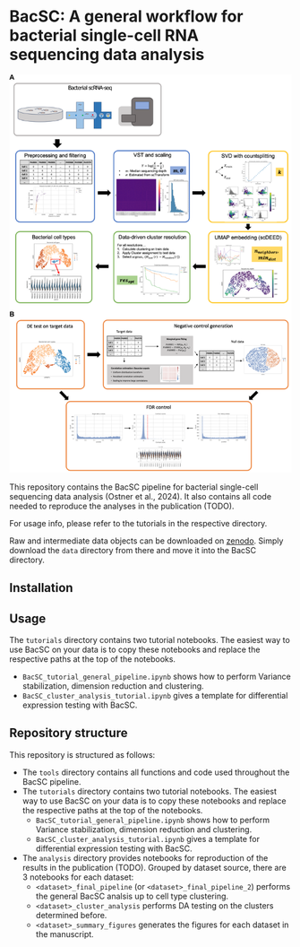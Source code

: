 # BacSC: A general workflow for bacterial single-cell RNA sequencing data analysis

![BacSC](misc/concept_fig_full.png)

This repository contains the BacSC pipeline for bacterial single-cell sequencing data analysis (Ostner et al., 2024). 
It also contains all code needed to reproduce the analyses in the publication (TODO).

For usage info, please refer to the tutorials in the respective directory.

Raw and intermediate data objects can be downloaded on [zenodo](https://zenodo.org/records/12189002). 
Simply download the `data` directory from there and move it into the BacSC directory.

## Installation

## Usage

The `tutorials` directory contains two tutorial notebooks. 
The easiest way to use BacSC on your data is to copy these notebooks and replace the respective paths at the top of the notebooks.
  - `BacSC_tutorial_general_pipeline.ipynb` shows how to perform Variance stabilization, dimension reduction and clustering.
  - `BacSC_cluster_analysis_tutorial.ipynb` gives a template for differential expression testing with BacSC.

## Repository structure

This repository is structured as follows:

- The `tools` directory contains all functions and code used throughout the BacSC pipeline.
- The `tutorials` directory contains two tutorial notebooks. 
The easiest way to use BacSC on your data is to copy these notebooks and replace the respective paths at the top of the notebooks.
  - `BacSC_tutorial_general_pipeline.ipynb` shows how to perform Variance stabilization, dimension reduction and clustering.
  - `BacSC_cluster_analysis_tutorial.ipynb` gives a template for differential expression testing with BacSC.
- The `analysis` directory provides notebooks for reproduction of the results in the publication (TODO). 
Grouped by dataset source, there are 3 notebooks for each dataset:
  - `<dataset>_final_pipeline` (or `<dataset>_final_pipeline_2`) performs the general BacSC analsis up to cell type clustering.
  - `<dataset>_cluster_analysis` performs DA testing on the clusters determined before.
  - `<dataset>_summary_figures` generates the figures for each dataset in the manuscript.
